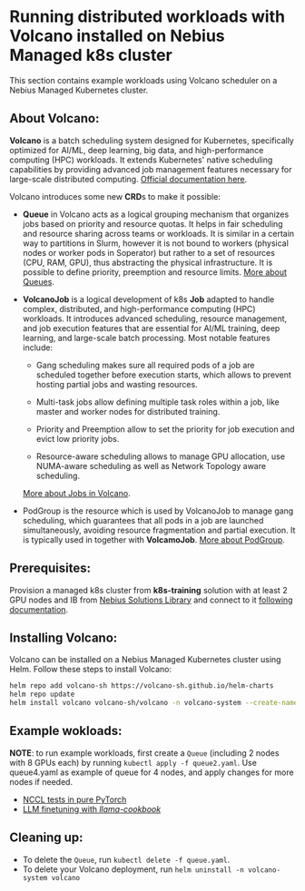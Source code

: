 # Running distributed workloads with Volcano installed on Nebius Managed k8s cluster

This section contains example workloads using Volcano scheduler on a Nebius Managed Kubernetes cluster. 

## About Volcano:

**Volcano** is a batch scheduling system designed for Kubernetes, specifically optimized for AI/ML, deep learning, big data, and high-performance computing (HPC) workloads. It extends Kubernetes' native scheduling capabilities by providing advanced job management features necessary for large-scale distributed computing. [Official documentation here](https://volcano.sh/en/docs/).

Volcano introduces some new **CRD**s to make it possible:

- **Queue** in Volcano acts as a logical grouping mechanism that organizes jobs based on priority and resource quotas. It helps in fair scheduling and resource sharing across teams or workloads. It is similar in a certain way to partitions in Slurm, however it is not bound to workers (physical nodes or worker pods in Soperator) but rather to a set of resources (CPU, RAM, GPU), thus abstracting the physical infrastructure. It is possible to define priority, preemption and resource limits. [More about Queues](https://volcano.sh/en/docs/queue/).

- **VolcanoJob** is a logical development of k8s **Job** adapted to handle complex, distributed, and high-performance computing (HPC) workloads. It introduces advanced scheduling, resource management, and job execution features that are essential for AI/ML training, deep learning, and large-scale batch processing. Most notable features include:

    - Gang scheduling makes sure all required pods of a job are scheduled together before execution starts, which allows to prevent hosting partial jobs and wasting resources.

    - Multi-task jobs allow defining multiple task roles within a job, like master and worker nodes for distributed training.

    - Priority and Preemption allow to set the priority for job execution and evict low priority jobs.

    - Resource-aware scheduling allows to manage GPU allocation, use NUMA-aware scheduling as well as Network Topology aware scheduling. 

    [More about Jobs in Volcano](https://volcano.sh/en/docs/vcjob/).

- PodGroup is the resource which is used by VolcanoJob to manage gang scheduling, which guarantees that all pods in a job are launched simultaneously, avoiding resource fragmentation and partial execution. It is typically used in together with **VolcamoJob**. [More about PodGroup](https://volcano.sh/en/docs/podgroup/).

## Prerequisites:

Provision a managed k8s cluster from **k8s-training** solution with at least 2 GPU nodes and IB from [Nebius Solutions Library](https://github.com/nebius/nebius-solution-library/tree/main/k8s-training) and connect to it [following documentation](https://docs.nebius.com/kubernetes/quickstart#connect). 

## Installing Volcano:

Volcano can be installed on a Nebius Managed Kubernetes cluster using Helm. Follow these steps to install Volcano:

```bash
helm repo add volcano-sh https://volcano-sh.github.io/helm-charts
helm repo update
helm install volcano volcano-sh/volcano -n volcano-system --create-namespace
```

## Example wokloads:

**NOTE**: to run example workloads, first create a `Queue` (including 2 nodes with 8 GPUs each) by running `kubectl apply -f queue2.yaml`.
Use queue4.yaml as example of queue for 4 nodes, and apply changes for more nodes if needed.
- [NCCL tests in pure PyTorch](./nccl-test-pytorch/)
- [LLM finetuning with *llama-cookbook*](./llama-cookbook-finetuning/)

## Cleaning up:

- To delete the `Queue`, run `kubectl delete -f queue.yaml`.
- To delete your Volcano deployment, run `helm uninstall -n volcano-system volcano`